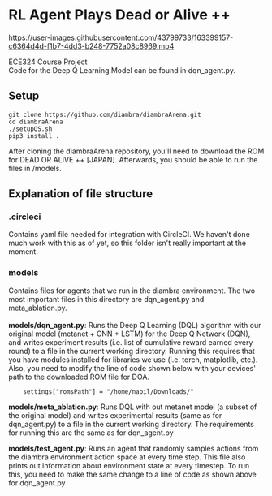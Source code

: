# RL Agent Plays Dead or Alive ++

https://user-images.githubusercontent.com/43799733/163399157-c6364d4d-f1b7-4dd3-b248-7752a08c8969.mp4

ECE324 Course Project <br>
Code for the Deep Q Learning Model can be found in dqn_agent.py. 

## Setup
```
git clone https://github.com/diambra/diambraArena.git
cd diambraArena
./setupOS.sh
pip3 install .
```
After cloning the diambraArena repository, you'll need to download the ROM for DEAD OR ALIVE ++ [JAPAN].
Afterwards, you should be able to run the files in /models.

## Explanation of file structure
### .circleci
Contains yaml file needed for integration with CircleCI. We haven't done much work with this as of yet, so this folder isn't really important at the moment.

### models
Contains files for agents that we run in the diambra environment. The two most important files in this directory are dqn_agent.py and meta_ablation.py. <br><br>
**models/dqn_agent.py**: Runs the Deep Q Learning (DQL) algorithm with our original model (metanet + CNN + LSTM) for the Deep Q Network (DQN), and writes experiment results (i.e. list of cumulative reward earned every round) to a file in the current working directory. Running this requires that you have modules installed for libraries we use (i.e. torch, matplotlib, etc.). Also, you need to modify the line of code shown below with your devices' path to the downloaded ROM file for DOA.

```
    settings["romsPath"] = "/home/nabil/Downloads/"
```

**models/meta_ablation.py**: Runs DQL with out metanet model (a subset of the original model) and writes experimental results (same as for dqn_agent.py) to a file in the current working directory. The requirements for running this are the same as for dqn_agent.py

**models/test_agent.py**: Runs an agent that randomly samples actions from the diambra environment action space at every time step. This file also prints out information about environment state at every timestep. To run this, you need to make the same change to a line of code as shown above for dqn_agent.py
